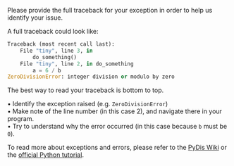 Please provide the full traceback for your exception in order to help us identify your issue.

A full traceback could look like:
```py
Traceback (most recent call last):
    File "tiny", line 3, in
        do_something()
    File "tiny", line 2, in do_something
        a = 6 / b
ZeroDivisionError: integer division or modulo by zero
```
The best way to read your traceback is bottom to top.

• Identify the exception raised (e.g. `ZeroDivisionError`)  
• Make note of the line number (in this case 2), and navigate there in your program.  
• Try to understand why the error occurred (in this case because `b` must be `0`).

To read more about exceptions and errors, please refer to the [PyDis Wiki](https://pythondiscord.com/pages/guides/pydis-guides/asking-good-questions/#examining-tracebacks) or the [official Python tutorial](https://docs.python.org/3.7/tutorial/errors.html).
